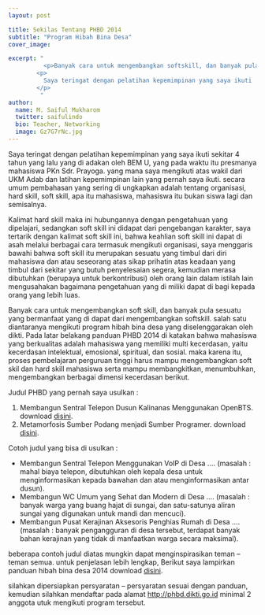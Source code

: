 ```yaml
---
layout: post

title: Sekilas Tentang PHBD 2014
subtitle: "Program Hibah Bina Desa"
cover_image: 

excerpt: "
		  <p>Banyak cara untuk mengembangkan softskill, dan banyak pula sesuatu yang bermanfaat yang di dapat dari mengembangkan softskill.</p>
		<p>
		  Saya teringat dengan pelatihan kepemimpinan yang saya ikuti  sekitar 4 tahun yang lalu yang di adakan oleh BEM U, yang  pada waktu itu presmanya mahasiswa PKn Sdr. Prayoga. yang mana saya mengikuti atas wakil dari UKM Adab dan latihan kepemimpinan lain yang pernah saya ikuti. secara umum pembahasan yang sering di ungkapkan adalah tentang organisasi, hard skill, soft skill, apa itu mahasiswa, mahasiswa itu bukan siswa lagi dan semisalnya.
		</p>
		 "
author:
  name: M. Saiful Mukharom
  twitter: saifulindo
  bio: Teacher, Networking
  image: Gz7G7rNc.jpg
---
```


Saya teringat dengan pelatihan kepemimpinan yang saya ikuti  sekitar 4 tahun yang lalu yang di adakan oleh BEM U, yang  pada waktu itu presmanya mahasiswa PKn Sdr. Prayoga. yang mana saya mengikuti atas wakil dari UKM Adab dan latihan kepemimpinan lain yang pernah saya ikuti. secara umum pembahasan yang sering di ungkapkan adalah tentang organisasi, hard skill, soft skill, apa itu mahasiswa, mahasiswa itu bukan siswa lagi dan semisalnya.

Kalimat hard skill maka ini hubungannya dengan pengetahuan yang dipelajari, sedangkan soft skill ini didapat dari pengebangan karakter, saya tertarik dengan kalimat soft skill ini,  bahwa keahlian soft skill ini dapat di asah melalui berbagai cara termasuk mengikuti organisasi, saya menggaris bawahi bahwa soft skill itu merupakan sesuatu yang timbul dari diri mahasiswa dan atau seseorang atas sikap prihatin atas  keadaan yang timbul dari sekitar yang butuh penyelesaian segera, kemudian merasa dibutuhkan (berupaya untuk berkontribusi) oleh orang lain dalam istilah lain mengusahakan bagaimana pengetahuan yang  di miliki dapat di bagi kepada orang yang lebih luas.

Banyak cara untuk mengembangkan soft skill, dan banyak pula sesuatu yang bermanfaat yang di dapat dari mengembangkan softskill. salah satu diantaranya mengikuti program hibah bina desa yang diselenggarakan oleh dikti. Pada latar belakang panduan PHBD 2014 di katakan bahwa mahasiswa yang berkualitas adalah mahasiswa yang memiliki multi kecerdasan, yaitu kecerdasan intelektual, emosional, spiritual, dan sosial. maka karena itu, proses pembelajaran perguruan tinggi harus mampu mengembangkan soft skil dan hard skill mahasiswa serta mampu membangkitkan, menumbuhkan, mengembangkan berbagai dimensi kecerdasan berikut.

Judul PHBD yang pernah saya usulkan :

1. Membangun Sentral Telepon Dusun Kalinanas Menggunakan OpenBTS. download [disini](https://www.dropbox.com/s/gqlz53bq1y9j3bh/07.PKMT-UNP-2012_-_M._SAIFUL_MUKHAROM.pdf).
2. Metamorfosis Sumber Podang menjadi Sumber Programer. download [disini](https://www.dropbox.com/s/oe5moss1817p2sc/Metamorfosis%20Sumber%20Podang%20menjadi%20Sumber%20Programer.pdf).

Cotoh judul yang bisa di usulkan :

* Membangun Sentral Telepon Menggunakan VoIP di Desa …. (masalah : mahal biaya telepon, dibutuhkan oleh kepala desa untuk menginformasikan kepada bawahan dan atau menginformasikan antar dusun).
* Membangun WC Umum yang Sehat dan Modern di Desa …. (masalah : banyak warga yang buang hajat di sungai, dan satu-satunya aliran sungai yang digunakan untuk mandi dan mencuci).
* Membangun Pusat Kerajinan Aksesoris Penghias Rumah di Desa …. (masalah : banyak pengangguran di desa tersebut, terdapat banyak bahan kerajinan yang tidak di manfaatkan warga secara maksimal).

beberapa contoh judul diatas mungkin dapat menginspirasikan teman – teman semua. untuk penjelasan lebih lengkap, Berikut saya lampirkan panduan hibah bina desa 2014 download [disini](https://www.dropbox.com/sm/create/Panduan-Program-Hibah-Bina-Desa-2014.pdf).

silahkan dipersiapkan persyaratan – persyaratan sesuai dengan panduan, kemudian silahkan mendaftar pada alamat http://phbd.dikti.go.id minimal 2 anggota utuk mengikuti  program tersebut.